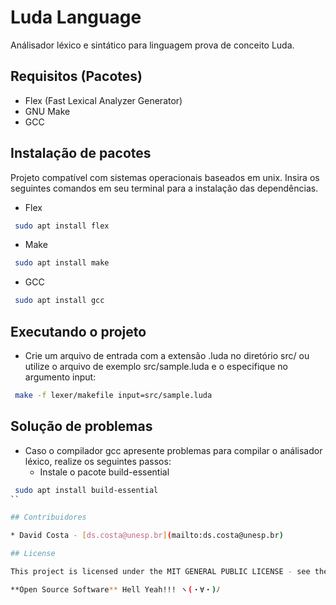 # Luda Language

Análisador léxico e sintático para linguagem prova de conceito Luda.

## Requisitos (Pacotes)

* Flex (Fast Lexical Analyzer Generator)
* GNU Make
* GCC

## Instalação de pacotes

Projeto compatível com sistemas operacionais baseados em unix. Insira os seguintes comandos em seu terminal para a instalação das dependências.

* Flex
```bash
 sudo apt install flex
```
* Make
```bash
 sudo apt install make
```
* GCC
```bash
 sudo apt install gcc
```

## Executando o projeto

* Crie um arquivo de entrada com a extensão .luda no diretório src/ ou utilize o arquivo de exemplo src/sample.luda e o especifique no argumento input:
```bash
 make -f lexer/makefile input=src/sample.luda 
```

## Solução de problemas

* Caso o compilador gcc apresente problemas para compilar o análisador léxico, realize os seguintes passos:
    - Instale o pacote build-essential
```bash
 sudo apt install build-essential
``

## Contribuidores

* David Costa - [ds.costa@unesp.br](mailto:ds.costa@unesp.br)

## License

This project is licensed under the MIT GENERAL PUBLIC LICENSE - see the [LICENSE](LICENSE) file for more details.

**Open Source Software** Hell Yeah!!! ヽ(・∀・)ﾉ